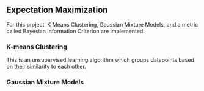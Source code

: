 ## Expectation Maximization

For this project, K Means Clustering, Gaussian Mixture Models, and a metric called Bayesian Information Criterion are implemented.

### K-means Clustering
This is an unsupervised learning algorithm which groups datapoints based on their similarity to each other.

### Gaussian Mixture Models
